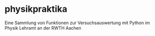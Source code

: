 # physikpraktika
Eine Sammlung von Funktionen zur Versuchsauswertung mit Python im Physik Lehramt an der RWTH Aachen
